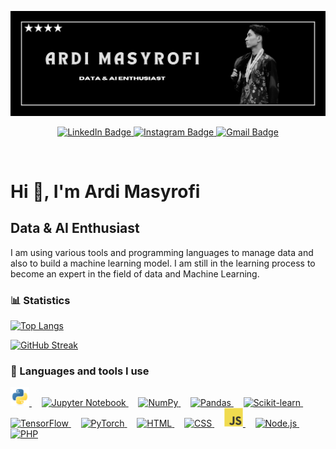 ![Web Developer](https://github.com/ardimasyrofi/ardimasyrofi/blob/main/ardi.png)

<p align="center">
  <a href="https://www.linkedin.com/in/vrizasizza/](https://www.linkedin.com/in/muhammad-zukhrofi-ardi-masyrofi">
    <img src="https://img.shields.io/badge/LinkedIn-black?style=for-the-badge&logo=linkedin&logoColor=white" alt="LinkedIn Badge"/>
  </a>
  <a href="https://www.instagram.com/ardmsyrf/">
    <img src="https://img.shields.io/badge/Instagram-black?style=for-the-badge&logo=instagram&logoColor=white" alt="Instagram Badge"/>
  </a>
  <a href="https://mail.google.com/mail/u/0/?fs=1&to=ardimasyrofi22@gmail.com&tf=cm">
    <img src="https://img.shields.io/badge/Mail-black?style=for-the-badge&logo=gmail&logoColor=white" alt="Gmail Badge"/>
  </a>
</p>
<p align="center"><img src="https://komarev.com/ghpvc/?username=ardimasyrofi&style=flat-square&color=blue" alt=""/></p>

# Hi 👋, I'm Ardi Masyrofi
## Data & AI Enthusiast

I am using various tools and programming languages to manage data and also to build a machine learning model. I am still in the learning process to become an expert in the field of data and Machine Learning.

### 📊 Statistics

[![Top Langs](https://github-readme-stats.vercel.app/api/top-langs/?username=ardimasyrofi&layout=compact&theme=merko)](https://github.com/ardimasyrofi/github-readme-stats)

[![GitHub Streak](https://github-readme-streak-stats.herokuapp.com?user=ardimasyrofi&theme=merko&date_format=M%20j%5B%2C%20Y%5D)](https://git.io/streak-stats)

### 🔬 Languages and tools I use

<p align="left">           
  <a href="https://www.python.org" target="_blank" rel="noreferrer"> <img src="https://raw.githubusercontent.com/devicons/devicon/master/icons/python/python-original.svg" alt="Python" width="30" height="30"/> </a>&nbsp;&nbsp;&nbsp;
  <a href="https://jupyter.org" target="_blank" rel="noreferrer"> <img src="https://upload.wikimedia.org/wikipedia/commons/thumb/3/38/Jupyter_logo.svg/1200px-Jupyter_logo.svg.png" alt="Jupyter Notebook" width="30" height="30"/> </a>&nbsp;&nbsp;&nbsp;
  <a href="https://numpy.org" target="_blank" rel="noreferrer"> <img src="https://upload.wikimedia.org/wikipedia/commons/thumb/1/1a/NumPy_logo.svg/1200px-NumPy_logo.svg.png" alt="NumPy" width="30" height="30"/> </a>&nbsp;&nbsp;&nbsp;
  <a href="https://pandas.pydata.org" target="_blank" rel="noreferrer"> <img src="https://upload.wikimedia.org/wikipedia/commons/thumb/e/ed/Pandas_logo.svg/1200px-Pandas_logo.svg.png" alt="Pandas" width="30" height="30"/> </a>&nbsp;&nbsp;&nbsp;
  <a href="https://scikit-learn.org/stable/" target="_blank" rel="noreferrer"> <img src="https://upload.wikimedia.org/wikipedia/commons/thumb/0/05/Scikit_learn_logo_small.svg/1200px-Scikit_learn_logo_small.svg.png" alt="Scikit-learn" width="30" height="30"/> </a>&nbsp;&nbsp;&nbsp;
  <a href="https://www.tensorflow.org" target="_blank" rel="noreferrer"> <img src="https://upload.wikimedia.org/wikipedia/commons/thumb/1/11/TensorFlowLogo.svg/1200px-TensorFlowLogo.svg.png" alt="TensorFlow" width="30" height="30"/> </a>&nbsp;&nbsp;&nbsp;
  <a href="https://pytorch.org" target="_blank" rel="noreferrer"> <img src="https://upload.wikimedia.org/wikipedia/commons/9/96/Pytorch_logo.png" alt="PyTorch" width="30" height="30"/> </a>&nbsp;&nbsp;&nbsp;
  <a href="https://www.w3.org/html/" target="_blank" rel="noreferrer"> <img src="https://upload.wikimedia.org/wikipedia/commons/thumb/6/61/HTML5_logo_and_wordmark.svg/695px-HTML5_logo_and_wordmark.svg.png" alt="HTML" width="30" height="30"/> </a>&nbsp;&nbsp;&nbsp;
  <a href="https://www.w3schools.com/css/" target="_blank" rel="noreferrer"> <img src="https://upload.wikimedia.org/wikipedia/commons/thumb/d/d5/CSS3_logo_and_wordmark.svg/1200px-CSS3_logo_and_wordmark.svg.png" alt="CSS" width="30" height="30"/> </a>&nbsp;&nbsp;&nbsp;
  <a href="https://developer.mozilla.org/en-US/docs/Web/JavaScript" target="_blank" rel="noreferrer"> <img src="https://raw.githubusercontent.com/devicons/devicon/master/icons/javascript/javascript-original.svg" alt="JavaScript" width="30" height="30"/> </a>&nbsp;&nbsp;&nbsp;
  <a href="https://nodejs.org" target="_blank" rel="noreferrer"> <img src="https://upload.wikimedia.org/wikipedia/commons/thumb/d/d9/Node.js_logo.svg/1280px-Node.js_logo.svg.png" alt="Node.js" width="30" height="30"/> </a>&nbsp;&nbsp;&nbsp;
  <a href="https://www.php.net" target="_blank" rel="noreferrer"> <img src="https://upload.wikimedia.org/wikipedia/commons/thumb/2/27/PHP-logo.svg/1024px-PHP-logo.svg.png" alt="PHP" width="30" height="30"/> </a>
</p>





<!--
**ardimasyrofi/ardimasyrofi** is a ✨ _special_ ✨ repository because its `README.md` (this file) appears on your GitHub profile.


Here are some ideas to get you started:

- 🔭 I’m currently working on ...
- 🌱 I’m currently learning ...
- 👯 I’m looking to collaborate on ...
- 🤔 I’m looking for help with ...
- 💬 Ask me about ...
- 📫 How to reach me: ...
- 😄 Pronouns: ...
- ⚡ Fun fact: ...
-->

